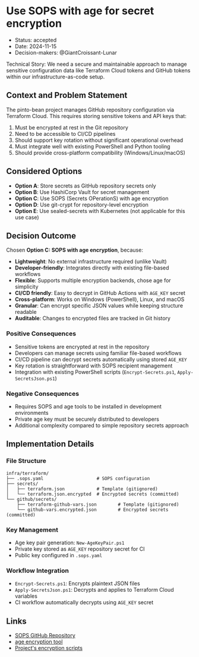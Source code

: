 # Use SOPS with age for secret encryption

* Status: accepted
* Date: 2024-11-15 <!-- Estimated based on project structure -->
* Decision-makers: @GiantCroissant-Lunar

Technical Story: We need a secure and maintainable approach to manage sensitive configuration data like Terraform Cloud tokens and GitHub tokens within our infrastructure-as-code setup.

## Context and Problem Statement

The pinto-bean project manages GitHub repository configuration via Terraform Cloud. This requires storing sensitive tokens and API keys that:

1. Must be encrypted at rest in the Git repository
2. Need to be accessible to CI/CD pipelines
3. Should support key rotation without significant operational overhead
4. Must integrate well with existing PowerShell and Python tooling
5. Should provide cross-platform compatibility (Windows/Linux/macOS)

## Considered Options

* **Option A**: Store secrets as GitHub repository secrets only
* **Option B**: Use HashiCorp Vault for secret management
* **Option C**: Use SOPS (Secrets OPerationS) with age encryption
* **Option D**: Use git-crypt for repository-level encryption
* **Option E**: Use sealed-secrets with Kubernetes (not applicable for this use case)

## Decision Outcome

Chosen **Option C: SOPS with age encryption**, because:

- **Lightweight**: No external infrastructure required (unlike Vault)
- **Developer-friendly**: Integrates directly with existing file-based workflows
- **Flexible**: Supports multiple encryption backends, chose age for simplicity
- **CI/CD friendly**: Easy to decrypt in GitHub Actions with `AGE_KEY` secret
- **Cross-platform**: Works on Windows (PowerShell), Linux, and macOS
- **Granular**: Can encrypt specific JSON values while keeping structure readable
- **Auditable**: Changes to encrypted files are tracked in Git history

### Positive Consequences

* Sensitive tokens are encrypted at rest in the repository
* Developers can manage secrets using familiar file-based workflows
* CI/CD pipeline can decrypt secrets automatically using stored `AGE_KEY`
* Key rotation is straightforward with SOPS recipient management
* Integration with existing PowerShell scripts (`Encrypt-Secrets.ps1`, `Apply-SecretsJson.ps1`)

### Negative Consequences

* Requires SOPS and age tools to be installed in development environments
* Private age key must be securely distributed to developers
* Additional complexity compared to simple repository secrets approach

## Implementation Details

### File Structure
```
infra/terraform/
├── .sops.yaml                    # SOPS configuration
├── secrets/
│   ├── terraform.json            # Template (gitignored)
│   └── terraform.json.encrypted  # Encrypted secrets (committed)
└── github/secrets/
    ├── terraform-github-vars.json        # Template (gitignored)
    └── github-vars.encrypted.json        # Encrypted secrets (committed)
```

### Key Management
- Age key pair generation: `New-AgeKeyPair.ps1`
- Private key stored as `AGE_KEY` repository secret for CI
- Public key configured in `.sops.yaml`

### Workflow Integration
- `Encrypt-Secrets.ps1`: Encrypts plaintext JSON files
- `Apply-SecretsJson.ps1`: Decrypts and applies to Terraform Cloud variables
- CI workflow automatically decrypts using `AGE_KEY` secret

## Links

* [SOPS GitHub Repository](https://github.com/mozilla/sops)
* [age encryption tool](https://github.com/FiloSottile/age)
* [Project's encryption scripts](../../../infra/terraform/scripts/)
